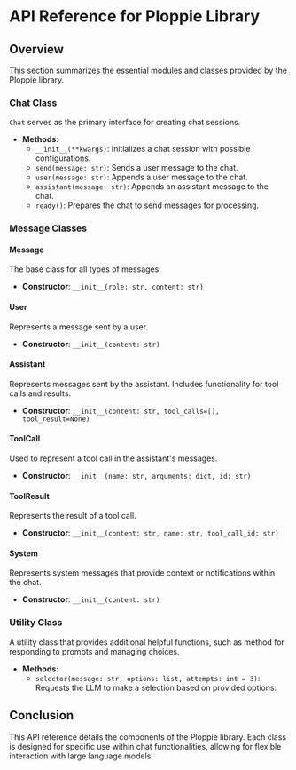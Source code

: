 # API Reference for Ploppie Library

## Overview
This section summarizes the essential modules and classes provided by the Ploppie library.

### Chat Class
`Chat` serves as the primary interface for creating chat sessions.
- **Methods**:
    - `__init__(**kwargs)`: Initializes a chat session with possible configurations.
    - `send(message: str)`: Sends a user message to the chat.
    - `user(message: str)`: Appends a user message to the chat.
    - `assistant(message: str)`: Appends an assistant message to the chat.
    - `ready()`: Prepares the chat to send messages for processing.

### Message Classes
#### Message
The base class for all types of messages. 
- **Constructor**: `__init__(role: str, content: str)`

#### User
Represents a message sent by a user.
- **Constructor**: `__init__(content: str)`

#### Assistant
Represents messages sent by the assistant. Includes functionality for tool calls and results.
- **Constructor**: `__init__(content: str, tool_calls=[], tool_result=None)`

#### ToolCall
Used to represent a tool call in the assistant's messages.
- **Constructor**: `__init__(name: str, arguments: dict, id: str)`

#### ToolResult
Represents the result of a tool call.
- **Constructor**: `__init__(content: str, name: str, tool_call_id: str)`

#### System
Represents system messages that provide context or notifications within the chat.
- **Constructor**: `__init__(content: str)`

### Utility Class
A utility class that provides additional helpful functions, such as method for responding to prompts and managing choices.
- **Methods**:
    - `selector(message: str, options: list, attempts: int = 3)`: Requests the LLM to make a selection based on provided options.

## Conclusion
This API reference details the components of the Ploppie library. Each class is designed for specific use within chat functionalities, allowing for flexible interaction with large language models.